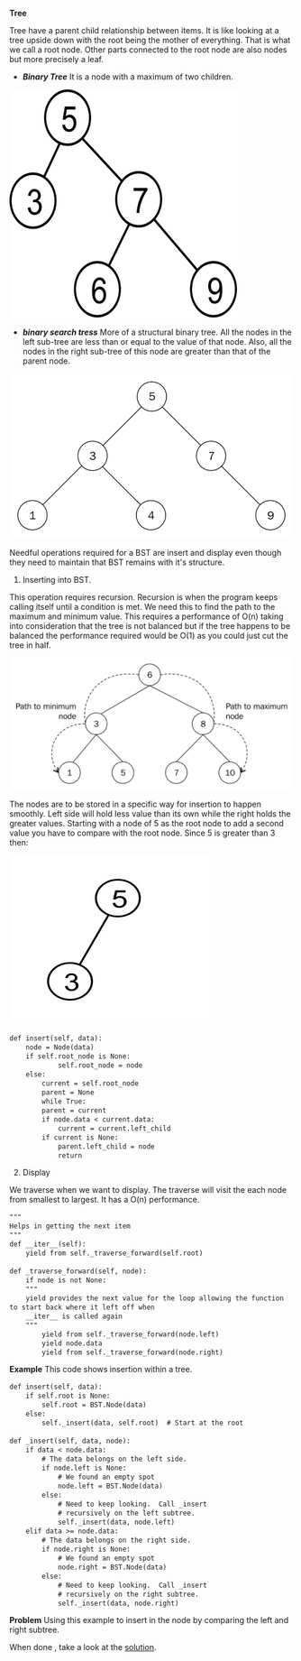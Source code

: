 **Tree**

Tree have a parent child relationship between items. It is like looking at a tree upside down with the root being the mother of everything. That is what we call a root node. Other parts connected to the root node are also nodes but more precisely a leaf. 

- ***Binary Tree***
It is a node with a maximum of two children. 

<img src="/binary.jpg">

- ***binary search tress***
More of a structural binary tree. All the nodes in the left sub-tree are less than or equal to the value of that node. Also, all the nodes in the right sub-tree of this node are greater than that of the parent node.

<img src="/bst.png">

Needful operations required for a BST are insert and display even though they need to maintain that BST remains with it's structure.

1. Inserting into BST.
<p>This operation requires recursion. Recursion is when the program keeps calling itself until a condition is met. We need this to find the path to the maximum and minimum value. This requires a performance of O(n) taking into consideration that the tree is not balanced but if the tree happens to be balanced the performance required would be O(1) as you could just cut the tree in half.</p>

<img src="/path.png">

The nodes are to be stored in a specific way for insertion to happen smoothly. Left side will hold less value than its own while the right holds the greater values.
Starting with a node of 5 as the root node to add a second value you have to compare with the root node. Since 5 is greater than 3 then:

<img src="/ex1.jpg">

```
def insert(self, data): 
    node = Node(data) 
    if self.root_node is None: 
            self.root_node = node 
    else:
        current = self.root_node 
        parent = None 
        while True: 
        parent = current
        if node.data < current.data:             
            current = current.left_child             
        if current is None:                 
            parent.left_child = node                 
            return 
```

2. Display
<p>We traverse when we want to display. The traverse will visit the each node from smallest to largest. It has a O(n) performance.</p>

```
"""
Helps in getting the next item
"""
def __iter__(self):
	yield from self._traverse_forward(self.root)  

def _traverse_forward(self, node):
	if node is not None:
    """
    yield provides the next value for the loop allowing the function to start back where it left off when 
    __iter__ is called again
    """
		yield from self._traverse_forward(node.left)
		yield node.data
		yield from self._traverse_forward(node.right)
```

**Example**
This code shows insertion within a tree. 
```
def insert(self, data):
	if self.root is None:
		self.root = BST.Node(data)
	else:
		self._insert(data, self.root)  # Start at the root

def _insert(self, data, node):
	if data < node.data:
		# The data belongs on the left side.
		if node.left is None:
			# We found an empty spot
			node.left = BST.Node(data)
		else:
			# Need to keep looking.  Call _insert
			# recursively on the left subtree.
			self._insert(data, node.left)
	elif data >= node.data:
		# The data belongs on the right side.
		if node.right is None:
			# We found an empty spot
			node.right = BST.Node(data)
		else:
			# Need to keep looking.  Call _insert
			# recursively on the right subtree.
			self._insert(data, node.right)
```

**Problem**
Using this example to insert in the node by comparing the left and right subtree.

When done , take a look at the [solution](/3-tree.py).